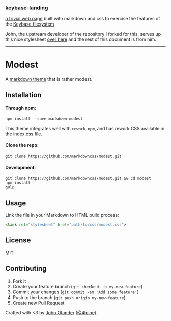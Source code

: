 ### keybase-landing

[a trivial web page](https://kourier.keybase.pub) built with markdown and css to exercise the features of the
[Keybase filesystem](https://keybase.io/docs/kbfs)

John, the upstream developer of the repository I forked for this, serves up this
nice stylesheet [over here](https://github.com/markdowncss/modest) and the rest
of this document is from him.

****

# Modest

A [markdown theme](https://markdowncss.github.io) that is rather modest.

## Installation

#### Through npm:

```
npm install --save markdown-modest
```

This theme integrates well with `rework-npm`, and has rework CSS available in the index.css file.

#### Clone the repo:

```
git clone https://github.com/markdowncss/modest.git
```

#### Development:

```
git clone https://github.com/markdowncss/modest.git && cd modest
npm install
gulp
```

## Usage

Link the file in your Markdown to HTML build process:

```html
<link rel="stylesheet" href="path/to/css/modest.css">
```

## License

MIT

## Contributing

1. Fork it
2. Create your feature branch (`git checkout -b my-new-feature`)
3. Commit your changes (`git commit -am 'Add some feature'`)
4. Push to the branch (`git push origin my-new-feature`)
5. Create new Pull Request

Crafted with <3 by [John Otander](http://johnotander.com) ([@4lpine](https://twitter.com/4lpine)).

